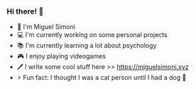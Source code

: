 ### Hi there! 👋

- :grimacing: I'm Miguel Simoni
- :computer: I'm currently working on some personal projects
- :books: I'm currently learning a lot about psychology
- :video_game: I enjoy playing videogames
- :pen: I write some cool stuff here >> https://miguelsimoni.xyz
- :zap: Fun fact: I thought I was a cat person until I had a dog :dog:
